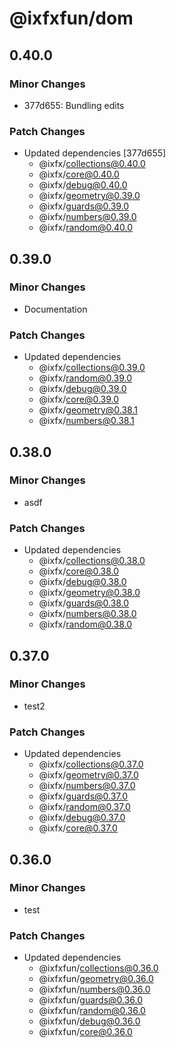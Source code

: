 # @ixfxfun/dom

## 0.40.0

### Minor Changes

- 377d655: Bundling edits

### Patch Changes

- Updated dependencies [377d655]
  - @ixfx/collections@0.40.0
  - @ixfx/core@0.40.0
  - @ixfx/debug@0.40.0
  - @ixfx/geometry@0.39.0
  - @ixfx/guards@0.39.0
  - @ixfx/numbers@0.39.0
  - @ixfx/random@0.40.0

## 0.39.0

### Minor Changes

- Documentation

### Patch Changes

- Updated dependencies
  - @ixfx/collections@0.39.0
  - @ixfx/random@0.39.0
  - @ixfx/debug@0.39.0
  - @ixfx/core@0.39.0
  - @ixfx/geometry@0.38.1
  - @ixfx/numbers@0.38.1

## 0.38.0

### Minor Changes

- asdf

### Patch Changes

- Updated dependencies
  - @ixfx/collections@0.38.0
  - @ixfx/core@0.38.0
  - @ixfx/debug@0.38.0
  - @ixfx/geometry@0.38.0
  - @ixfx/guards@0.38.0
  - @ixfx/numbers@0.38.0
  - @ixfx/random@0.38.0

## 0.37.0

### Minor Changes

- test2

### Patch Changes

- Updated dependencies
  - @ixfx/collections@0.37.0
  - @ixfx/geometry@0.37.0
  - @ixfx/numbers@0.37.0
  - @ixfx/guards@0.37.0
  - @ixfx/random@0.37.0
  - @ixfx/debug@0.37.0
  - @ixfx/core@0.37.0

## 0.36.0

### Minor Changes

- test

### Patch Changes

- Updated dependencies
  - @ixfxfun/collections@0.36.0
  - @ixfxfun/geometry@0.36.0
  - @ixfxfun/numbers@0.36.0
  - @ixfxfun/guards@0.36.0
  - @ixfxfun/random@0.36.0
  - @ixfxfun/debug@0.36.0
  - @ixfxfun/core@0.36.0
